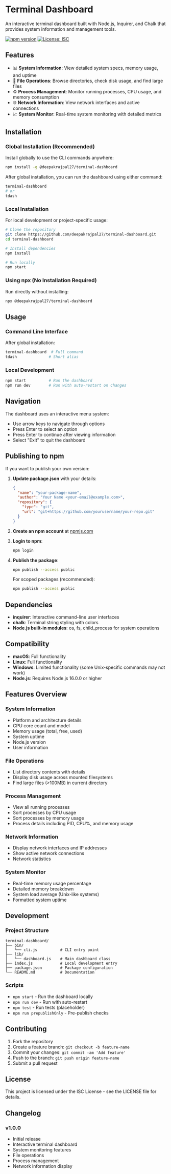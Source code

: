 # Terminal Dashboard

An interactive terminal dashboard built with Node.js, Inquirer, and Chalk that provides system information and management tools.

[![npm version](https://badge.fury.io/js/%40deepakrajpal27%2Fterminal-dashboard.svg)](https://badge.fury.io/js/%40deepakrajpal27%2Fterminal-dashboard)
[![License: ISC](https://img.shields.io/badge/License-ISC-blue.svg)](https://opensource.org/licenses/ISC)

## Features

- 📊 **System Information**: View detailed system specs, memory usage, and uptime
- 📁 **File Operations**: Browse directories, check disk usage, and find large files
- ⚙️  **Process Management**: Monitor running processes, CPU usage, and memory consumption
- 🌐 **Network Information**: View network interfaces and active connections
- 📈 **System Monitor**: Real-time system monitoring with detailed metrics

## Installation

### Global Installation (Recommended)

Install globally to use the CLI commands anywhere:

```bash
npm install -g @deepakrajpal27/terminal-dashboard
```

After global installation, you can run the dashboard using either command:

```bash
terminal-dashboard
# or
tdash
```

### Local Installation

For local development or project-specific usage:

```bash
# Clone the repository
git clone https://github.com/deepakrajpal27/terminal-dashboard.git
cd terminal-dashboard

# Install dependencies
npm install

# Run locally
npm start
```

### Using npx (No Installation Required)

Run directly without installing:

```bash
npx @deepakrajpal27/terminal-dashboard
```

## Usage

### Command Line Interface

After global installation:
```bash
terminal-dashboard  # Full command
tdash              # Short alias
```

### Local Development

```bash
npm start          # Run the dashboard
npm run dev        # Run with auto-restart on changes
```

## Navigation

The dashboard uses an interactive menu system:
- Use arrow keys to navigate through options
- Press Enter to select an option
- Press Enter to continue after viewing information
- Select "Exit" to quit the dashboard

## Publishing to npm

If you want to publish your own version:

1. **Update package.json** with your details:
   ```json
   {
     "name": "your-package-name",
     "author": "Your Name <your-email@example.com>",
     "repository": {
       "type": "git",
       "url": "git+https://github.com/yourusername/your-repo.git"
     }
   }
   ```

2. **Create an npm account** at [npmjs.com](https://npmjs.com)

3. **Login to npm**:
   ```bash
   npm login
   ```

4. **Publish the package**:
   ```bash
   npm publish --access public
   ```

   For scoped packages (recommended):
   ```bash
   npm publish --access public
   ```

## Dependencies

- **inquirer**: Interactive command-line user interfaces
- **chalk**: Terminal string styling with colors
- **Node.js built-in modules**: os, fs, child_process for system operations

## Compatibility

- **macOS**: Full functionality
- **Linux**: Full functionality  
- **Windows**: Limited functionality (some Unix-specific commands may not work)
- **Node.js**: Requires Node.js 16.0.0 or higher

## Features Overview

### System Information
- Platform and architecture details
- CPU core count and model
- Memory usage (total, free, used)
- System uptime
- Node.js version
- User information

### File Operations
- List directory contents with details
- Display disk usage across mounted filesystems
- Find large files (>100MB) in current directory

### Process Management
- View all running processes
- Sort processes by CPU usage
- Sort processes by memory usage
- Process details including PID, CPU%, and memory usage

### Network Information
- Display network interfaces and IP addresses
- Show active network connections
- Network statistics

### System Monitor
- Real-time memory usage percentage
- Detailed memory breakdown
- System load average (Unix-like systems)
- Formatted system uptime

## Development

### Project Structure

```
terminal-dashboard/
├── bin/
│   └── cli.js          # CLI entry point
├── lib/
│   └── dashboard.js    # Main dashboard class
├── index.js            # Local development entry
├── package.json        # Package configuration
└── README.md           # Documentation
```

### Scripts

- `npm start` - Run the dashboard locally
- `npm run dev` - Run with auto-restart
- `npm test` - Run tests (placeholder)
- `npm run prepublishOnly` - Pre-publish checks

## Contributing

1. Fork the repository
2. Create a feature branch: `git checkout -b feature-name`
3. Commit your changes: `git commit -am 'Add feature'`
4. Push to the branch: `git push origin feature-name`
5. Submit a pull request

## License

This project is licensed under the ISC License - see the LICENSE file for details.

## Changelog

### v1.0.0
- Initial release
- Interactive terminal dashboard
- System monitoring features
- File operations
- Process management
- Network information display
